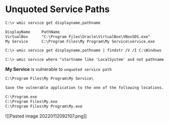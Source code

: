 
# Unquoted Service Paths
```txt
C:\> wmic service get displayname,pathname

DisplayName     PathName
VirtualBox      "C:\Program Files\Oracle\VirtualBox\VBoxSDS.exe"
My Service      C:\Program Files\My Program\My Service\service.exe

C:\> wmic service get displayname,pathname | findstr /V /I C:\Windows

C:\> wmic service where "startname like 'LocalSystem' and not pathname like '%Windows%'" get name,startname,startmode,pathname
```

**My Service** is vulnerable to `unquoted service path`

```txt
C:\Program Files\My Program\My Service\

Save the vulnerable application to the one of the following locations.

C:\Program.exe
C:\Program Files\My.exe
C:\Program Files\My Program\My.exe
```


![[Pasted image 20220112092107.png]]